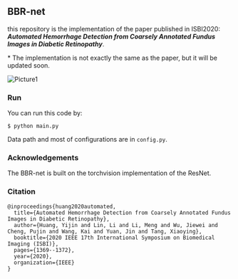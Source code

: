 ## BBR-net

this repository is the implementation of the paper published in ISBI2020: ***Automated Hemorrhage Detection from Coarsely Annotated Fundus Images in Diabetic Retinopathy***.

\* The implementation is not exactly the same as the paper, but it will be updated soon.

![Picture1](D:\Laboratory\document\WORKS\ISBI_2019_0&1\Picture1.png)



### Run

You can run this code by:

```shell
$ python main.py
```

Data path and most of configurations are in  `config.py`.



### Acknowledgements

The BBR-net is built on the torchvision implementation of the ResNet.



### Citation

```
@inproceedings{huang2020automated,
  title={Automated Hemorrhage Detection from Coarsely Annotated Fundus Images in Diabetic Retinopathy},
  author={Huang, Yijin and Lin, Li and Li, Meng and Wu, Jiewei and Cheng, Pujin and Wang, Kai and Yuan, Jin and Tang, Xiaoying},
  booktitle={2020 IEEE 17th International Symposium on Biomedical Imaging (ISBI)},
  pages={1369--1372},
  year={2020},
  organization={IEEE}
}
```

